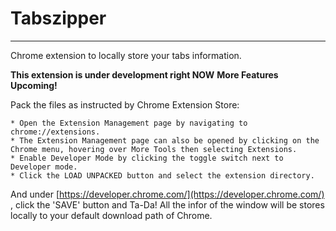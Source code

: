 # Tabszipper
------
Chrome extension to locally store your tabs information.

**This extension is under development right NOW**
**More Features Upcoming!**

Pack the files as instructed by Chrome Extension Store:

```
* Open the Extension Management page by navigating to chrome://extensions.
* The Extension Management page can also be opened by clicking on the Chrome menu, hovering over More Tools then selecting Extensions.
* Enable Developer Mode by clicking the toggle switch next to Developer mode.
* Click the LOAD UNPACKED button and select the extension directory.
```

And under [https://developer.chrome.com/](https://developer.chrome.com/) , click the 'SAVE' button and Ta-Da! All the infor of the window will be stores locally to your default download path of Chrome.

